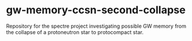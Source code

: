 # gw-memory-ccsn-second-collapse
Repository for the spectre project investigating possible GW memory from the collapse of a protoneutron star to protocompact star.
